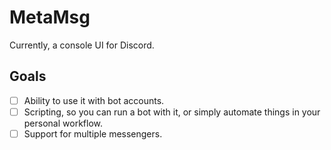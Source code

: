 # MetaMsg

Currently, a console UI for Discord.

## Goals

- [ ] Ability to use it with bot accounts.
- [ ] Scripting, so you can run a bot with it, or simply automate things in your personal workflow.
- [ ] Support for multiple messengers.
